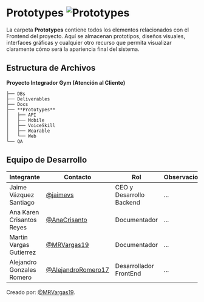 
# Prototypes ![Prototypes](https://img.shields.io/badge/CSS-blue?logo=css3)
La carpeta **Prototypes** contiene todos los elementos relacionados con el Frontend del proyecto. Aquí se almacenan prototipos, diseños visuales, interfaces gráficas y cualquier otro recurso que permita visualizar claramente cómo será la apariencia final del sistema.

## Estructura de Archivos

**Proyecto Integrador Gym (Atención al Cliente)**

```plaintext
├── DBs
├── Deliverables
├── Docs
├── **Prototypes**
│   ├── API
│   ├── Mobile
│   ├── VoiceSkill
│   ├── Wearable
│   └── Web
└── QA
```

## Equipo de Desarrollo

|Integrante|Contacto|Rol|Observaciones|
|----------|--------|---|-------------|
|Jaime Vázquez Santiago|[@jaimevs](https://github.com/jaimevs)|CEO y Desarrollo Backend|...|
|Ana Karen Crisantos Reyes|[@AnaCrisanto](https://github.com/AnaCrisanto)|Documentador|...|
|Martin Vargas Gutierrez|[@MRVargas19](https://github.com/MRVargas19)|Documentador|...|
|Alejandro Gonzales Romero|[@AlejandroRomero17](https://github.com/AlejandroRomero17)|Desarrollador FrontEnd|...|

Creado por: [@MRVargas19](https://github.com/MRVargas19).